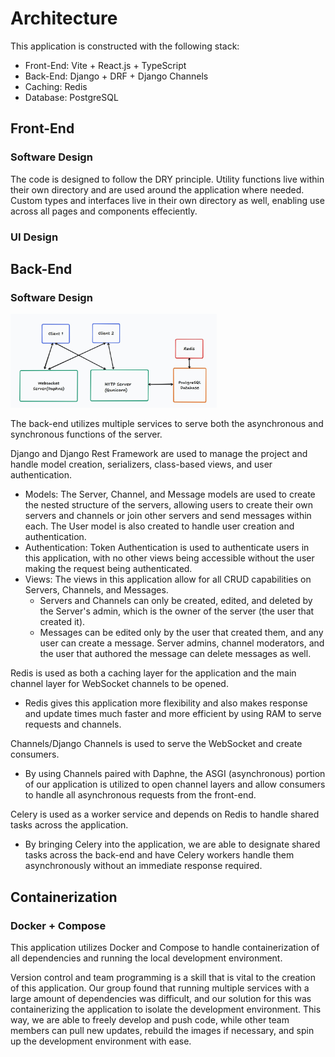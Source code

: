 # Architecture

This application is constructed with the following stack:

- Front-End: Vite + React.js + TypeScript
- Back-End: Django + DRF + Django Channels
- Caching: Redis
- Database: PostgreSQL

## Front-End

### Software Design

The code is designed to follow the DRY principle. Utility functions live within their own directory and are used around the application where needed. Custom types and interfaces live in their own directory as well, enabling use across all pages and components effeciently.

### UI Design

## Back-End

### Software Design

<img src="./Disclone-2.jpg" height="150px"/>

The back-end utilizes multiple services to serve both the asynchronous and synchronous functions of the server.

Django and Django Rest Framework are used to manage the project and handle model creation, serializers, class-based views, and user authentication.

- Models: The Server, Channel, and Message models are used to create the nested structure of the servers, allowing users to create their own servers and channels or join other servers and send messages within each. The User model is also created to handle user creation and authentication.
- Authentication: Token Authentication is used to authenticate users in this application, with no other views being accessible without the user making the request being authenticated.
- Views: The views in this application allow for all CRUD capabilities on Servers, Channels, and Messages.
  - Servers and Channels can only be created, edited, and deleted by the Server's admin, which is the owner of the server (the user that created it).
  - Messages can be edited only by the user that created them, and any user can create a message. Server admins, channel moderators, and the user that authored the message can delete messages as well.

Redis is used as both a caching layer for the application and the main channel layer for WebSocket channels to be opened.
- Redis gives this application more flexibility and also makes response and update times much faster and more efficient by using RAM to serve requests and channels.

Channels/Django Channels is used to serve the WebSocket and create consumers.
- By using Channels paired with Daphne, the ASGI (asynchronous) portion of our application is utilized to open channel layers and allow consumers to handle all asynchronous requests from the front-end.

Celery is used as a worker service and depends on Redis to handle shared tasks across the application.
- By bringing Celery into the application, we are able to designate shared tasks across the back-end and have Celery workers handle them asynchronously without an immediate response required.

## Containerization

### Docker + Compose

This application utilizes Docker and Compose to handle containerization of all dependencies and running the local development environment.

Version control and team programming is a skill that is vital to the creation of this application. Our group found that running multiple services with a large amount of dependencies was difficult, and our solution for this was containerizing the application to isolate the development environment. This way, we are able to freely develop and push code, while other team members can pull new updates, rebuild the images if necessary, and spin up the development environment with ease.